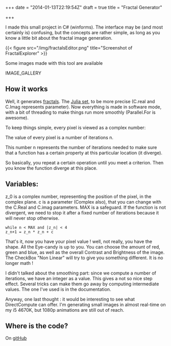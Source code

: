 +++
date = "2014-01-13T22:19:54Z"
draft = true
title = "Fractal Generator"

+++

I made this small project in C# (winforms). The interface may be (and most certainly is) confusing, but the concepts are rather simple, as long as you know a little bit about the fractal image generation.

{{< figure src="/img/fractalsEditor.png" title="Screenshot of FractalExplorer" >}}

Some images made with this tool are available

IMAGE_GALLERY

## How it works

Well, it generates [fractals](https://en.wikipedia.org/wiki/Fractal). The [Julia set](https://en.wikipedia.org/wiki/Julia_set), to be more precise (C.real and C.Imag represents parameter). Now everything is made in software mode, with a bit of threading to make things run more smoothly (Parallel.For is awesome).

To keep things simple, every pixel is viewed as a complex number:

The value of every pixel is a number of iterations n.

This number n represents the number of iterations needed to make sure that a function has a certain property at this particular location (it diverge).

So basically, you repeat a certain operation until you meet a criterion. Then you know the function diverge at this place.

## Variables:

z_0 is a complex number, representing the position of the pixel, in the complex plane.
c is a parameter (Complex also), that you can change with the C.Real and C.imag parameters.
MAX is a safeguard. If the function is not divergent, we need to stop it after a fixed number of iterations because it will never stop otherwise.

~~~
while n < MAX and |z_n| < 4
z_n+1 = z_n * z_n + c
~~~

That's it, now you have your pixel value ! well, not really, you have the shape. All the Eye-candy is up to you. You can choose the amount of red, green and blue, as well as the overall Contrast and Brightness of the image. The CheckBox "Non Linear" will try to give you something different. It is no longer math !

I didn't talked about the smoothing part: since we compute a number of iterations, we have an integer as a value. This gives a not so nice step effect. Several tricks can make them go away by computing intermediate values. The one I've used is in the documentation.

Anyway, one last thought : it would be interesting to see what DirectCompute can offer. I'm generating small images in almost real-time on my i5 4670K, but 1080p animations are still out of reach.

## Where is the code?
On [gitHub](https://github.com/Blizarre/FractalExplorer)

